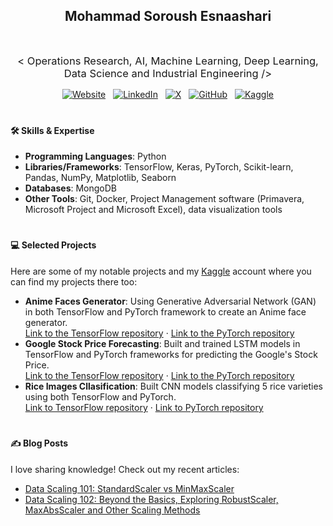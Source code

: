 <h2 align="center">Mohammad Soroush Esnaashari</h2>

<br>

<p align="center">
    <span style="font-size: 16.5px; font-weight: normal;">< Operations Research, AI, Machine Learning, Deep Learning, Data Science and Industrial Engineering /></span>
</p>

<p align="center">
  <a href="https://soroushesnaashari.github.io" target="_blank" style="display:inline-block; margin:0 4px;">
    <img alt="Website"
         src="https://img.shields.io/badge/-Website-2d2d2d?style=flat-square&logo=githubpages&logoColor=white"
         style="vertical-align:middle;">
  </a>
  <a href="https://www.linkedin.com/in/soroushesnaashari" target="_blank" style="display:inline-block; margin:0 4px;">
    <img alt="LinkedIn"
         src="https://custom-icon-badges.demolab.com/badge/-LinkedIn-2d2d2d?style=flat-square&logo=linkedin-white&logoColor=white"
         style="vertical-align:middle;">
  </a>
  <a href="https://x.com/srshesn" target="_blank" style="display:inline-block; margin:0 4px;">
    <img alt="X"
         src="https://img.shields.io/badge/-Twitter-2d2d2d?style=flat-square&logo=X&logoColor=white"
         style="vertical-align:middle;">
  </a>
  <a href="https://github.com/soroushesnaashari" target="_blank" style="display:inline-block; margin:0 4px;">
    <img alt="GitHub"
         src="https://img.shields.io/badge/-GitHub-2d2d2d?style=flat-square&logo=github&logoColor=white"
         style="vertical-align:middle;">
  </a>
  <a href="https://www.kaggle.com/soroushesnaashari" target="_blank" style="display:inline-block; margin:0 4px;">
    <img alt="Kaggle"
         src="https://img.shields.io/badge/-Kaggle-2d2d2d?style=flat-square&logo=kaggle&logoColor=white"
         style="vertical-align:middle;">
  </a>
</p>

#

#### 🛠️ Skills & Expertise
- **Programming Languages**: Python
- **Libraries/Frameworks**: TensorFlow, Keras, PyTorch, Scikit-learn, Pandas, NumPy, Matplotlib, Seaborn
- **Databases**: MongoDB
- **Other Tools**: Git, Docker, Project Management software (Primavera, Microsoft Project and Microsoft Excel), data visualization tools

#

#### 💻 Selected Projects
Here are some of my notable projects and my [Kaggle](https://www.kaggle.com/soroushesnaashari) account where you can find my projects there too:
- **Anime Faces Generator**: Using Generative Adversarial Network (GAN) in both TensorFlow and PyTorch framework to create an Anime face generator.<br>
[Link to the TensorFlow repository](https://github.com/soroushesnaashari/Anime-Faces-Generator-with-GAN-using-TensorFlow) · [Link to the PyTorch repository](https://github.com/soroushesnaashari/Anime-Faces-Generator-with-GAN-using-PyTorch)
- **Google Stock Price Forecasting**: Built and trained LSTM models in TensorFlow and PyTorch frameworks for predicting the Google's Stock Price.<br>
[Link to the TensorFlow repository](https://github.com/soroushesnaashari/Google-Stock-Price-with-LSTM-using-TensorFlow) · [Link to the PyTorch repository](https://github.com/soroushesnaashari/Google-Stock-Price-with-LSTM-using-PyTorch)
- **Rice Images Cllasification**: Built CNN models classifying 5 rice varieties using both TensorFlow and PyTorch.<br>
[Link to TensorFlow repository](https://github.com/soroushesnaashari/Rice-Images-Classification-with-CNN-using-TensorFlow) · [Link to PyTorch repository](https://github.com/soroushesnaashari/Rice-Images-Classification-with-CNN-using-PyTorch)

#

#### ✍️ Blog Posts
I love sharing knowledge! Check out my recent articles:
- [Data Scaling 101: StandardScaler vs MinMaxScaler](https://medium.com/towards-artificial-intelligence/data-scaling-101-standardscaler-vs-minmaxscaler-e8f78d77283f)
- [Data Scaling 102: Beyond the Basics, Exploring RobustScaler, MaxAbsScaler and Other Scaling Methods](https://medium.com/datadriveninvestor/data-scaling-102-beyond-the-basics-exploring-robustscaler-maxabsscaler-and-other-scaling-methods-383dd2921f69)
